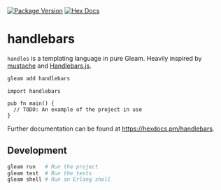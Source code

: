 [![Package Version](https://img.shields.io/hexpm/v/handlebars)](https://hex.pm/packages/handlebars)
[![Hex Docs](https://img.shields.io/badge/hex-docs-ffaff3)](https://hexdocs.pm/handlebars/)

# handlebars

`handles` is a templating language in pure Gleam. Heavily inspired by  [mustache](https://mustache.github.io/) and [Handlebars.js](https://github.com/handlebars-lang/handlebars.js).

```sh
gleam add handlebars
```

```gleam
import handlebars

pub fn main() {
  // TODO: An example of the project in use
}
```

Further documentation can be found at <https://hexdocs.pm/handlebars>.

## Development

```sh
gleam run   # Run the project
gleam test  # Run the tests
gleam shell # Run an Erlang shell
```
